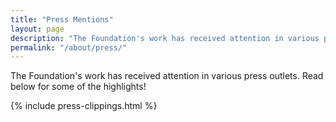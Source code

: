 ```yaml
---
title: "Press Mentions"
layout: page
description: "The Foundation's work has received attention in various press outlets."
permalink: "/about/press/"
---
```


The Foundation's work has received attention in various press outlets.
Read below for some of the highlights!

{% include press-clippings.html %}
